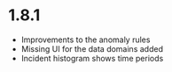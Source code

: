 # 1.8.1

* Improvements to the anomaly rules
* Missing UI for the data domains added
* Incident histogram shows time periods
